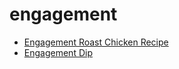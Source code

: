 # engagement

 * [Engagement Roast Chicken Recipe](index/e/engagement-roast-chicken-recipe.json)
 * [Engagement Dip](index/e/engagement-dip.json)
